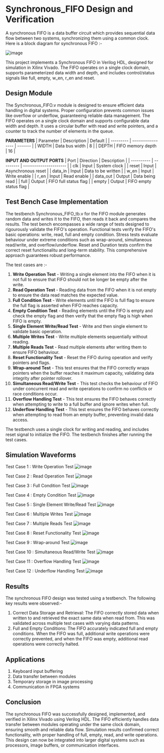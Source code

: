 # Synchronous_FIFO Design and Verification
A synchronous FIFO is a data buffer circuit which provides sequential data flow between two systems, synchronizing them using a common clock.
Here is a block diagram for synchronous FIFO :-

![image](https://github.com/user-attachments/assets/87ad34f2-4ab7-44b3-b469-a6a449c753c1)

This project implements a Synchronous FIFO in Verilog HDL, designed for simulation in Xilinx Vivado. The FIFO operates on a single clock domain, supports parameterized data width and depth, and includes control/status signals like full, empty, w_en, r_en and reset.

## **Design Module**

The Synchronous_FIFO.v module is designed to ensure efficient data handling in digital systems. Proper configuration prevents common issues like overflow or underflow, guaranteeing reliable data management. The FIFO operates on a single clock domain and supports configurable data width and depth. It uses a circular buffer with read and write pointers, and a counter to track the number of elements in the queue.

**PARAMETERS**
| Parameter | Description       | Default |
| --------- | ----------------- | ------- |
| WIDTH     | Data bus width    | 8       |
| DEPTH     | FIFO memory depth | 16      |

**INPUT AND OUTPUT PORTS**
| Port       | Direction | Description            |
| ---------- | --------- | ---------------------- |
|  clk       | Input     | System clock           |
|  reset     | Input     | Asynchronous reset     |
|  data_in   | Input     | Data to be written     |
|  w_en      | Input     | Write enable           |
|  r_en      | Input     | Read enable            |
|  data_out  | Output    | Data being read        |
|  full      | Output    | FIFO full status flag  |
|  empty     | Output    | FIFO empty status flag |

## **Test Bench Case Implementation**

The testbench Synchronous_FIFO_tb.v for the FIFO module generates random data and writes it to the FIFO, then reads it back and compares the results. The test bench encompasses a wide range of tests designed to rigourously validate the FIFO's operation.
Functional tests verify the FIFO's basic operations: write, read, full and empty condition.
Stress tests evaluate behaviour under extreme conditions such as wrap-around, simultaneous read/write, and overflow/underflow.
Reset and Duration tests confirm the correct reset functionalitu and long-term stability.
This comprehensive approach guarantees robust performance.

The test cases are :- 
1. **Write Operation Test** - Writing a single element into the FIFO when it is not full to ensure that FIFO should not be longer be empty after the write.
2. **Read Operation Test** - Reading data from the FIFO when it is not empty to ensure the data read matches the expected value.
3. **Full Condition Test** - Write elements until the FIFO is full flag to ensure the full flag is asserted when FIFO reaches capacity.
4. **Empty Condition Test** - Reading elements until the FIFO is empty and check the empty flag and then verify that the empty flag is high when FIFO is empty.
5. **Single Element Write/Read Test** - Write and then single element to validate basic operation.
6. **Multiple Writes Test** - Write multiple elements sequentially without reading.
7. **Multiple Reads Test** - Read multiple elements after writing them to ensure FIFO behaviour.
8. **Reset Functionality Test** - Reset the FIFO during operation and verify pointers and flags.
9. **Wrap-around Test** - This test ensures that the FIFO correctly wraps pointers when the buffer reaches it maximum capacity, validating data integrity after pointer rollover.
10. **Simultaneous Read/Write Test** - This test checks the behaviour of FIFO under concurrent read and write operations to confirm no conflicts or race conditions occur.
11. **Overflow Handling Test** - This test ensures the FIFO behaves correctly when attempting to write to a full buffer and ignore writes when full.
12. **Underflow Handling Test** - This test ensures the FIFO behaves correctly when attempting to read from an empty buffer, preventing invalid data access.

The testbench uses a single clock for writing and reading, and includes reset signal to initialize the FIFO. The testbench finishes after running the test cases.

## **Simulation Waveforms**

Test Case 1 : Write Operation Test
![image](https://github.com/user-attachments/assets/f6ff315d-fad9-4dfb-9cc0-6318dde2a78b)

Test Case 2 : Read Operation Test
![image](https://github.com/user-attachments/assets/8927237e-7b6d-49f7-95ad-028254f0766b)

Test Case 3 : Full Condition Test
![image](https://github.com/user-attachments/assets/1c14b300-d747-4e25-8aac-0b18d88a75ab)

Test Case 4 : Empty Condition Test
![image](https://github.com/user-attachments/assets/cde1edd2-8c0e-4fb8-b4a6-30446bff17fd)

Test Case 5 : Single Element Write/Read Test
![image](https://github.com/user-attachments/assets/af854b50-1696-4708-b957-025b843cba94)

Test Case 6 : Multiple Writes Test
![image](https://github.com/user-attachments/assets/23520f9d-b428-40ad-b1a1-06cfc6f196a3)

Test Case 7 : Multiple Reads Test
![image](https://github.com/user-attachments/assets/55c4ea26-38db-431d-b354-48b6fad60eed)

Test Case 8 : Reset Functionality Test
![image](https://github.com/user-attachments/assets/3a86ec10-f750-44d0-aa46-be0a0cdf894f)

Test Case 9 : Wrap-around Test
![image](https://github.com/user-attachments/assets/254270bf-a2de-4be2-bdf5-76b0f5753a42)

Test Case 10 : Simultaneous Read/Write Test
![image](https://github.com/user-attachments/assets/bf5aa5e9-1cb1-44d0-9ef4-12250fe6ed5d)

Test Case 11 : Overflow Handling Test 
![image](https://github.com/user-attachments/assets/5d41f0fa-c5b0-40d0-8e69-9ae1816bde57)

Test Case 12 : Underflow Handling Test
![image](https://github.com/user-attachments/assets/d88e27fe-25d1-4b81-94c1-7ba0b1c3f1e5)

## **Results**

The synchronous FIFO design was tested using a testbench. The following key results were observed:-
1. Correct Data Storage and Retrieval: The FIFO correctly stored data when written to and retrieved the exact same data when read from. This was validated across multiple test cases with varying data patterns.
2. Full and Empty Conditions: The FIFO accurately indicated full and empty conditions. When the FIFO was full, additional write operations were correctly prevented, and when the FIFO was empty, additional read operations were correctly halted.

## **Applications**
1. Keyboard input buffering
2. Data transfer between modules
3. Temporary storage in image processing
4. Communication in FPGA systems

## **Conclusion**

The synchronous FIFO was successfully designed, implemented, and verified in Xilinx Vivado using Verilog HDL. The FIFO efficiently handles data transfer between modules operating under the same clock domain, ensuring smooth and reliable data flow. Simulation  results confirmed correct functionality, with proper handling of full, empty, read, and write operations. This design can now be integrated into larger digital systems such as processors, image buffers, or communication interfaces.















